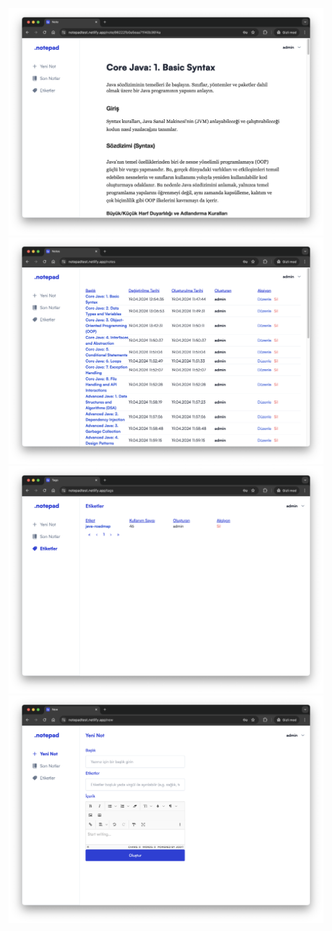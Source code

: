 ![screenshot](https://raw.githubusercontent.com/CaferPoyrazoglu/notepad_frontend/main/Ekran%20Resmi%202024-06-07%2015.22.05.png)
![screenshot](https://raw.githubusercontent.com/CaferPoyrazoglu/notepad_frontend/main/Ekran%20Resmi%202024-06-07%2015.21.15.png)
![screenshot](https://raw.githubusercontent.com/CaferPoyrazoglu/notepad_frontend/main/Ekran%20Resmi%202024-06-07%2015.21.27.png)
![screenshot](https://raw.githubusercontent.com/CaferPoyrazoglu/notepad_frontend/main/Ekran%20Resmi%202024-06-07%2015.21.32.png)
